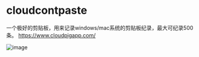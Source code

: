# cloudcontpaste
一个极好的剪贴板，用来记录windows/mac系统的剪贴板纪录，最大可纪录500条。
https://www.cloudpigapp.com/

![image](https://user-images.githubusercontent.com/12562039/147377252-2251fb4b-71ea-4a93-b352-8817f35cb36c.png)
